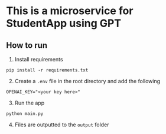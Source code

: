 # This is a microservice for StudentApp using GPT

## How to run
1. Install requirements
```
pip install -r requirements.txt
```
2. Create a `.env` file in the root directory and add the following
```
OPENAI_KEY="<your key here>"
```
3. Run the app
```
python main.py
```
4. Files are outputted to the `output` folder

